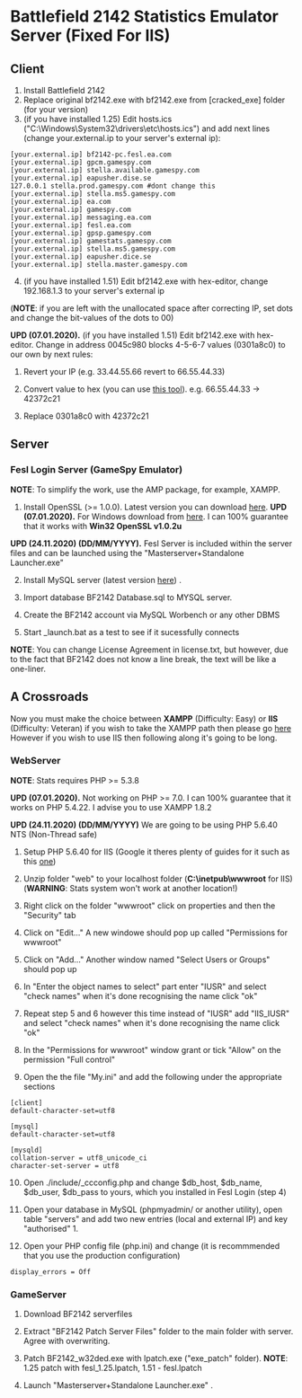 # Battlefield 2142 Statistics Emulator Server (Fixed For IIS)

## Client
1. Install Battlefield 2142
2. Replace original bf2142.exe with bf2142.exe from [cracked_exe] folder (for your version)
3. (if you have installed 1.25) Edit hosts.ics ("С:\Windows\System32\drivers\etc\hosts.ics") and add next lines (сhange your.external.ip to your server's external ip):

```
[your.external.ip] bf2142-pc.fesl.ea.com
[your.external.ip] gpcm.gamespy.com
[your.external.ip] stella.available.gamespy.com
[your.external.ip] eapusher.dise.se
127.0.0.1 stella.prod.gamespy.com #dont change this
[your.external.ip] stella.ms5.gamespy.com
[your.external.ip] ea.com
[your.external.ip] gamespy.com
[your.external.ip] messaging.ea.com
[your.external.ip] fesl.ea.com
[your.external.ip] gpsp.gamespy.com
[your.external.ip] gamestats.gamespy.com
[your.external.ip] stella.ms5.gamespy.com
[your.external.ip] eapusher.dice.se
[your.external.ip] stella.master.gamespy.com
```
4. (if you have installed 1.51) Edit bf2142.exe with hex-editor, change 192.168.1.3 to your server's external ip

(**NOTE**: if you are left with the unallocated space after correcting IP, set dots and change the bit-values ​​of the dots to 00)

**UPD (07.01.2020).** (if you have installed 1.51) Edit bf2142.exe with hex-editor. Change in address 0045c980 blocks 4-5-6-7 values (0301a8c0) to our own by next rules:

1) Revert your IP (e.g. 33.44.55.66 revert to 66.55.44.33)

2) Convert value to hex (you can use [this tool](https://www.browserling.com/tools/ip-to-hex)). e.g. 66.55.44.33 -> 42372c21

3) Replace 0301a8c0 with 42372c21


## Server

### Fesl Login Server (GameSpy Emulator)

**NOTE**: To simplify the work, use the AMP package, for example, XAMPP.

1. Install OpenSSL (>= 1.0.0). Latest version you can download [here](https://www.openssl.org/source/).
**UPD (07.01.2020).** For Windows download from [here](https://github.com/GhostNaix/BF214stats-emu-deps/raw/main/openssl-1.0.2u-win32.zip). I can 100% guarantee that it works with **Win32 OpenSSL v1.0.2u**

**UPD (24.11.2020) (DD/MM/YYYY).** Fesl Server is included within the server files and can be launched using the "Masterserver+Standalone Launcher.exe"

2. Install MySQL server (latest version [here](http://dev.mysql.com/downloads/mysql/)) .

3. Import database BF2142 Database.sql to MYSQL server.

4. Create the BF2142 account via MySQL Worbench or any other DBMS

5. Start _launch.bat as a test to see if it sucessfully connects

**NOTE**: You can change License Agreement in license.txt, but however, due to the fact that BF2142 does not know a line break, the text will be like a one-liner.

## A Crossroads
Now you must make the choice between **XAMPP** (Difficulty: Easy) or **IIS** (Difficulty: Veteran) if you wish to take the XAMPP path then please go [here](https://prmp.boards.net/thread/10/setup-ranked-lan-server)
However if you wish to use IIS then following along it's going to be long.

### WebServer

**NOTE**: Stats requires PHP >= 5.3.8

**UPD (07.01.2020).** Not working on PHP >= 7.0. I can 100% guarantee that it works on PHP 5.4.22. I advise you to use XAMPP 1.8.2

**UPD (24.11.2020) (DD/MM/YYYY)** We are going to be using PHP 5.6.40 NTS (Non-Thread safe)

1. Setup PHP 5.6.40 for IIS (Google it theres plenty of guides for it such as this [one](https://hostadvice.com/how-to/how-to-install-php-with-fastcgi-extension-on-iis-7-iis-8-server/))

2. Unzip folder "web" to your localhost folder (**C:\inetpub\wwwroot** for IIS) (**WARNING**: Stats system won't work at another location!)

3. Right click on the folder "wwwroot" click on properties and then the "Security" tab 

4. Click on "Edit..." A new windowe should pop up called "Permissions for wwwroot"

5. Click on "Add..." Another window named "Select Users or Groups" should pop up

6. In "Enter the object names to select" part enter "IUSR" and select "check names" when it's done recognising the name click "ok"

7. Repeat step 5 and 6 however this time instead of "IUSR" add "IIS_IUSR" and select "check names" when it's done recognising the name click "ok"

8. In the "Permissions for wwwroot" window grant or tick "Allow" on the permission "Full control"

9. Open the the file "My.ini" and add the following under the appropriate sections
```
[client]
default-character-set=utf8

[mysql]
default-character-set=utf8

[mysqld]
collation-server = utf8_unicode_ci
character-set-server = utf8

```

10. Open ./include/_ccconfig.php and change $db_host, $db_name, $db_user, $db_pass to yours, which you installed in Fesl Login (step 4)

11. Open your database in MySQL (phpmyadmin/ or another utility), open table "servers" and add two new entries (local and external IP) and key "authorised" 1.

12. Open your PHP config file (php.ini) and change (it is recommmended that you use the production configuration) 

```
display_errors = Off
```


### GameServer

1. Download BF2142 serverfiles

2. Extract "BF2142 Patch Server Files" folder to the main folder with server. Agree with overwriting.

3. Patch BF2142_w32ded.exe with lpatch.exe ("exe_patch" folder). **NOTE**: 1.25 patch with fesl_1.25.lpatch, 1.51 - fesl.lpatch

4. Launch "Masterserver+Standalone Launcher.exe" .
